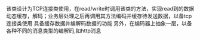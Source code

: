 该类设计为TCP连接类使用，在read/write时调用该类的方法，实现read到的数据动态缓存，解码；业务层处理之后再调用其方法编码并缓存待发送数据，以备tcp连接类使用
具备缓存数据并编解码数据的功能
另外，在编码器上抽象一层，以备各种不同的消息类型的编解码,如http消息
